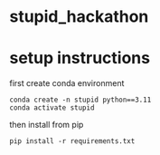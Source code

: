 # stupid_hackathon

# setup instructions

first create conda environment

```
conda create -n stupid python==3.11
conda activate stupid
```

then install from pip

```
pip install -r requirements.txt
```